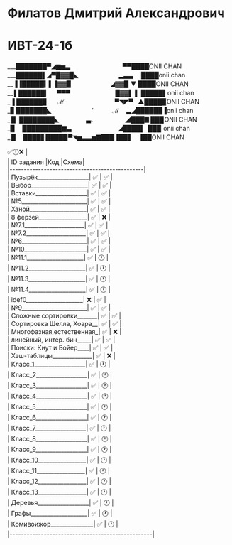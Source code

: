 # Филатов Дмитрий Александрович
# ИВТ-24-1б 
___███████▀◢▆▅▃ 　　　   　　　 　 ▀▀████ONII CHAN                                                                   
___██████▌◢▀█▓▓█◣   　　　　　　▂▃▃　 ████onii chan                                                                     
__▐▐█████▍▌▐▓▓▉　　　　　 　◢▓▓█ ▼  ████ONII CHAN                                                                       
__ ▌██████▎　 ▀▀▀　　　　　　 　█▓▓▌ ▌ █████▌onii chan                                                                   
_▐ ██████▊　 ℳ 　　　　　　　　▀◥◤▀    ▲████▉ONII CHAN                                                                 
_▊ ███████◣ 　　　　　　  ′　　　ℳ　 ▃◢██████▐onii chan                                                                
_ ▉ ████████◣ 　　　　 ▃、　　　　　◢███▊███ ONII CHAN                                                                 
_▉　 █████████▆▃　　　　　　　 ◢████▌ ███  onii chan                                                                   
_ ▉　 ████▋████▉▀◥▅▃▃▅▇███▐██▋　▐██ONII CHAN                                                                                                                                  






 ✅🕐❌ |                                                                                                                       
| ID задания               |Код |Схема|                                                                                        
|-----------------------------------------------|                                                                             
| Пузырёк__________________| ✅ | ✅ |                                                                                  
| Выбор____________________| ✅ | ✅ |                                                                                       
| Вставки__________________| ✅ | ✅ |                                                                                  
| №5_______________________| ✅ | ✅ |                                                                                       
| Ханой____________________| ✅ | ✅ |                                                                                         
| 8 ферзей_________________| ✅ | ❌ |                                                                                         
| №7.1_____________________| ✅ | ✅ |                                                                                        
| №7.2_____________________| ✅ | ✅ |                                                                                               
| №6_______________________| ✅ | ✅ |                                                                                      
| №10______________________| ✅ | ✅ |                                                                                        
| №11.1____________________| ✅ | 🕐 |                                                                                      
| №11.2____________________| ✅ | 🕐 |                                                                                                         
| №11.3____________________| ✅ | 🕐 |                                                                                                                    
| №11.4____________________| ✅ | 🕐 |                                                                                                         
| idef0____________________| ❌ | ✅ |                                                                                                
| №9_______________________| ✅ | ✅ |                                                                                                      
| Сложные сортировки_______| ✅ | ✅ |                                                                                                       
| Сортировка Шелла, Хоара__| ✅ | ✅ |                                                                                                         
| Многофазная,естественная_| ✅ | ❌ |                                                                                              
| линейный, интер. бин_____| ✅ | ✅ |                                                                                                            
| Поиски: Кнут  и Бойер____| ✅ | ✅ |                                                                                                           
| Хэш-таблицы______________| ✅ | ❌ |                                                                                              
| Класс_1__________________| ✅ | 🕐 |                                                                                                
| Класс_2__________________| ✅ | 🕐 |                                                                                                         
| Класс_3__________________| ✅ | 🕐 |                                                                                                        
| Класс_4__________________| ✅ | 🕐 |                                                                                                                  
| Класс_5__________________| ✅ | 🕐 |                                                                                                    
| Класс_6__________________| ✅ | 🕐 |                                                                                                         
| Класс_7__________________| ✅ | 🕐 |                                                                                                         
| Класс_8__________________| ✅ | 🕐 |                                                                                                         
| Класс_9__________________| ✅ | 🕐 |                                                                                                         
| Класс_10_________________| ✅ | 🕐 |                                                                                                  
| Класс_11_________________| ✅ | 🕐 |                                                                                                         
| Класс_12_________________| ✅ | 🕐 |                                                                                                         
| Класс_13_________________| ✅ | 🕐 |                                                                                                         
| Деревья__________________| ✅ | 🕐 |                                                                                                         
| Графы____________________| ✅ | 🕐 |                                                                                                         
| Комивоижор_______________| ✅ | 🕐 |                                                                                                         
|--------------------------------------------------|   



